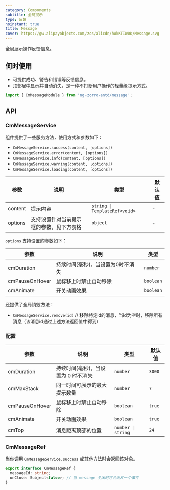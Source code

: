 ```yaml
---
category: Components
subtitle: 全局提示
type: 反馈
noinstant: true
title: Message
cover: https://gw.alipayobjects.com/zos/alicdn/hAkKTIW0K/Message.svg
---
```


全局展示操作反馈信息。

## 何时使用

- 可提供成功、警告和错误等反馈信息。
- 顶部居中显示并自动消失，是一种不打断用户操作的轻量级提示方式。

```ts
import { CmMessageModule } from 'ng-zorro-antd/message';
```

## API

### CmMessageService

组件提供了一些服务方法，使用方式和参数如下：

- `CmMessageService.success(content, [options])`
- `CmMessageService.error(content, [options])`
- `CmMessageService.info(content, [options])`
- `CmMessageService.warning(content, [options])`
- `CmMessageService.loading(content, [options])`

| 参数 | 说明 | 类型 | 默认值 |
| --- | --- | --- | --- |
| content | 提示内容 | `string \| TemplateRef<void>` | - |
| options | 支持设置针对当前提示框的参数，见下方表格 | `object` | - |

`options` 支持设置的参数如下：

| 参数 | 说明 | 类型 |
| --- | --- | --- |
| cmDuration | 持续时间(毫秒)，当设置为0时不消失 | `number` |
| cmPauseOnHover | 鼠标移上时禁止自动移除 | `boolean` |
| cmAnimate | 开关动画效果 | `boolean` |

还提供了全局销毁方法：

- `CmMessageService.remove(id)` // 移除特定id的消息，当id为空时，移除所有消息（该消息id通过上述方法返回值中得到）

### 配置

| 参数 | 说明 | 类型 | 默认值 |
| --- | --- | --- | --- |
| cmDuration | 持续时间(毫秒)，当设置为 0 时不消失 | `number` | `3000` |
| cmMaxStack | 同一时间可展示的最大提示数量 | `number` | `7` |
| cmPauseOnHover | 鼠标移上时禁止自动移除 | `boolean` | `true` |
| cmAnimate | 开关动画效果 | `boolean` | `true` |
| cmTop | 消息距离顶部的位置 | `number \| string` | `24` |

### CmMessageRef

当你调用 `CmMessageService.success` 或其他方法时会返回该对象。

```ts
export interface CmMessageRef {
  messageId: string;
  onClose: Subject<false>; // 当 message 关闭时它会派发一个事件
}
```